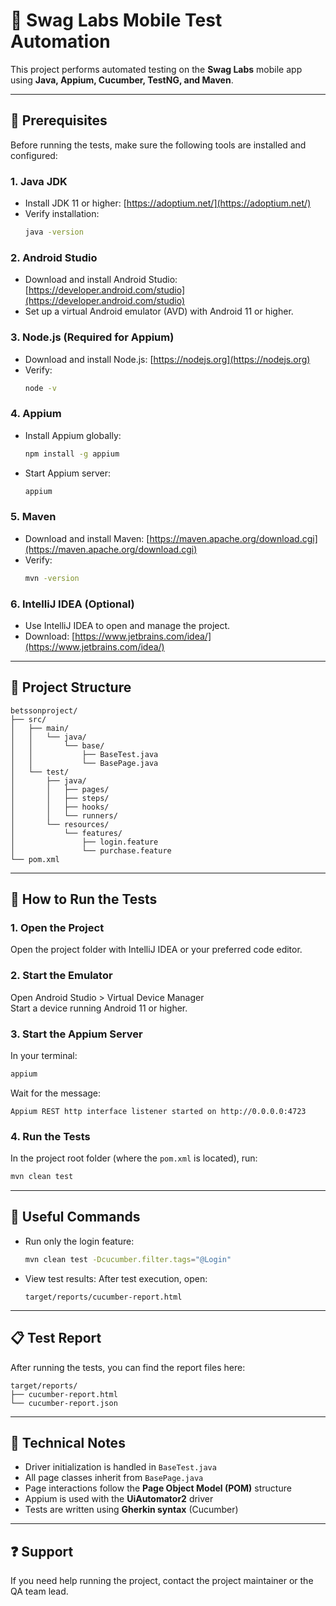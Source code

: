 
# 📱 Swag Labs Mobile Test Automation

This project performs automated testing on the **Swag Labs** mobile app using **Java, Appium, Cucumber, TestNG, and Maven**.

---

## 🔧 Prerequisites

Before running the tests, make sure the following tools are installed and configured:

### 1. Java JDK
- Install JDK 11 or higher: [https://adoptium.net/](https://adoptium.net/)
- Verify installation:
  ```bash
  java -version
  ```

### 2. Android Studio
- Download and install Android Studio: [https://developer.android.com/studio](https://developer.android.com/studio)
- Set up a virtual Android emulator (AVD) with Android 11 or higher.

### 3. Node.js (Required for Appium)
- Download and install Node.js: [https://nodejs.org](https://nodejs.org)
- Verify:
  ```bash
  node -v
  ```

### 4. Appium
- Install Appium globally:
  ```bash
  npm install -g appium
  ```
- Start Appium server:
  ```bash
  appium
  ```

### 5. Maven
- Download and install Maven: [https://maven.apache.org/download.cgi](https://maven.apache.org/download.cgi)
- Verify:
  ```bash
  mvn -version
  ```

### 6. IntelliJ IDEA (Optional)
- Use IntelliJ IDEA to open and manage the project.
- Download: [https://www.jetbrains.com/idea/](https://www.jetbrains.com/idea/)

---

## 📁 Project Structure

```
betssonproject/
├── src/
│   ├── main/
│   │   └── java/
│   │       └── base/
│   │           ├── BaseTest.java
│   │           └── BasePage.java
│   └── test/
│       ├── java/
│       │   ├── pages/
│       │   ├── steps/
│       │   ├── hooks/
│       │   └── runners/
│       └── resources/
│           └── features/
│               ├── login.feature
│               └── purchase.feature
└── pom.xml
```

---

## 🚀 How to Run the Tests

### 1. Open the Project
Open the project folder with IntelliJ IDEA or your preferred code editor.

### 2. Start the Emulator
Open Android Studio > Virtual Device Manager  
Start a device running Android 11 or higher.

### 3. Start the Appium Server
In your terminal:
```bash
appium
```

Wait for the message:
```
Appium REST http interface listener started on http://0.0.0.0:4723
```

### 4. Run the Tests
In the project root folder (where the `pom.xml` is located), run:
```bash
mvn clean test
```

---

## 🧪 Useful Commands

- Run only the login feature:
  ```bash
  mvn clean test -Dcucumber.filter.tags="@Login"
  ```

- View test results:
  After test execution, open:
  ```
  target/reports/cucumber-report.html
  ```

---

## 📋 Test Report

After running the tests, you can find the report files here:

```
target/reports/
├── cucumber-report.html
└── cucumber-report.json
```

---

## 📌 Technical Notes

- Driver initialization is handled in `BaseTest.java`
- All page classes inherit from `BasePage.java`
- Page interactions follow the **Page Object Model (POM)** structure
- Appium is used with the **UiAutomator2** driver
- Tests are written using **Gherkin syntax** (Cucumber)

---

## ❓ Support

If you need help running the project, contact the project maintainer or the QA team lead.
